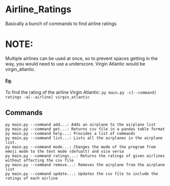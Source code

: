 # Airline_Ratings
Basically a bunch of commands to find airline ratings

# **NOTE**:
Multiple airlines can be used at once, so to prevent spaces getting in the way, you would need to use a underscore. Virgin Atlantic would be virgin_atlantic.

#### **Eg**.
To find the rating of the airline Virgin Atlantic:
` py main.py -c[--command] ratings -a[--airline] virgin_atlantic `

## **Commands**
    py main.py --command add...: Adds an airplane to the airplane list
    py main.py --command get...: Returns csv file in a pandas table format
    py main.py --command help...: Provides a list of commands
    py main.py --command list...: Lists all the airplanes in the airplane list.
    py main.py --command mode...: Changes the mode of the program from emoji mode to the text mode (defualt) and vice versa
    py main.py --command ratings...: Returns the ratings of given airlines without affecting the csv file
    py main.py --command remove...: Removes the airplane from the airplane list
    py main.py --command update...: Updates the csv file to include the ratings of each airline


